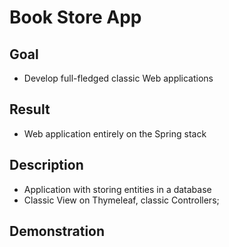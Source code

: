 # Book Store App

## Goal
- Develop full-fledged classic Web applications

## Result
- Web application entirely on the Spring stack

## Description
- Application with storing entities in a database
- Classic View on Thymeleaf, classic Controllers;

## Demonstration